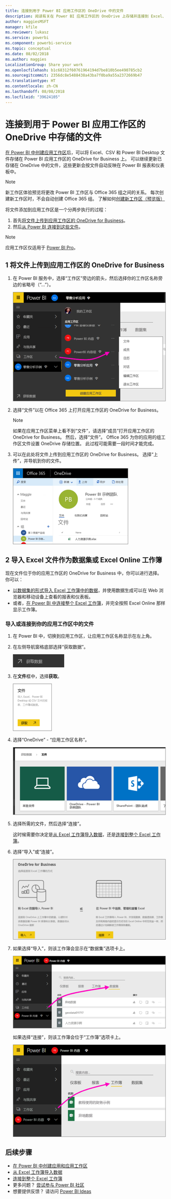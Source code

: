 ```yaml
---
title: 连接到用于 Power BI 应用工作区的 OneDrive 中的文件
description: 阅读有关在 Power BI 应用工作区的 OneDrive 上存储并连接到 Excel、CSV 和 Power BI Desktop 文件的信息。
author: maggiesMSFT
manager: kfile
ms.reviewer: lukasz
ms.service: powerbi
ms.component: powerbi-service
ms.topic: conceptual
ms.date: 08/02/2018
ms.author: maggies
LocalizationGroup: Share your work
ms.openlocfilehash: b1c68312f60761964194d7be810b5ee490785cb2
ms.sourcegitcommit: 2356dc8e5488438a43ba7f0ba9a55a2372669b47
ms.translationtype: HT
ms.contentlocale: zh-CN
ms.lasthandoff: 08/08/2018
ms.locfileid: "39624105"
---
```

# <a name="connect-to-files-stored-in-onedrive-for-your-power-bi-app-workspace"></a>连接到用于 Power BI 应用工作区的 OneDrive 中存储的文件
[在 Power BI 中创建应用工作区](service-create-distribute-apps.md)后，可以将 Excel、CSV 和 Power BI Desktop 文件存储在 Power BI 应用工作区的 OneDrive for Business 上。 可以继续更新已存储在 OneDrive 中的文件，这些更新会按文件自动反映在 Power BI 报表和仪表板中。 

> [!NOTE]
> 新工作区体验预览将更改 Power BI 工作区与 Office 365 组之间的关系。 每次创建新工作区时，不会自动创建 Office 365 组。 了解如何[创建新工作区（预览版）](service-create-the-new-workspaces.md)

将文件添加到应用工作区是一个分两步执行的过程： 

1. 首先[将文件上传到应用工作区的 OneDrive for Business](service-connect-to-files-in-app-workspace-onedrive-for-business.md#1-upload-files-to-the-onedrive-for-business-for-your-app-workspace)。
2. 然后[从 Power BI 连接到这些文件](service-connect-to-files-in-app-workspace-onedrive-for-business.md#2-import-excel-files-as-datasets-or-as-excel-online-workbooks)。

> [!NOTE]
> 应用工作区仅适用于 [Power BI Pro](service-free-vs-pro.md)。
> 
> 

## <a name="1-upload-files-to-the-onedrive-for-business-for-your-app-workspace"></a>1 将文件上传到应用工作区的 OneDrive for Business
1. 在 Power BI 服务中，选择“工作区”旁边的箭头，然后选择你的工作区名称旁边的省略号（“…”）。 
   
   ![](media/service-connect-to-files-in-app-workspace-onedrive-for-business/power-bi-app-ellipsis.png)
2. 选择“文件”以在 Office 365 上打开应用工作区的 OneDrive for Business。
   
   > [!NOTE]
   > 如果在应用工作区菜单上看不到“文件”，请选择“成员”打开应用工作区的 OneDrive for Business。 然后，选择“文件”。 Office 365 为你的应用的组工作区文件设置 OneDrive 存储位置。 此过程可能需要一段时间才能完成。 
   > 
   > 
3. 可以在此处将文件上传到应用工作区的 OneDrive for Business。 选择“上传”，并导航到你的文件。
   
   ![](media/service-connect-to-files-in-app-workspace-onedrive-for-business/pbi_grpfilesonedrive.png)

## <a name="2-import-excel-files-as-datasets-or-as-excel-online-workbooks"></a>2 导入 Excel 文件作为数据集或 Excel Online 工作簿
现在文件位于你的应用工作区的 OneDrive for Business 中，你可以进行选择。 你可以： 

* [以数据集的形式导入 Excel 工作簿中的数据](service-get-data-from-files.md)，并使用数据生成可以在 Web 浏览器和移动设备上查看的报表和仪表板。
* 或者，[在 Power BI 中连接整个 Excel 工作簿](service-excel-workbook-files.md)，并完全按照 Excel Online 那样显示工作簿。

### <a name="import-or-connect-to-the-files-in-your-app-workspace"></a>导入或连接到你的应用工作区中的文件
1. 在 Power BI 中，切换到应用工作区，让应用工作区名称显示在左上角。 
2. 在左侧导航窗格底部选择“获取数据”。 
   
   ![](media/service-connect-to-files-in-app-workspace-onedrive-for-business/power-bi-app-get-data-button.png)
3. 在**文件**框中，选择**获取**。
   
   ![](media/service-connect-to-files-in-app-workspace-onedrive-for-business/pbi_getfiles.png)
4. 选择“OneDrive” - “应用工作区名称”。
   
    ![](media/service-connect-to-files-in-app-workspace-onedrive-for-business/pbi_grp_one_drive_shrpt.png)
5. 选择所需的文件，然后选择“连接”。
   
    这时候需要你决定是[从 Excel 工作簿导入数据](service-get-data-from-files.md)，还是[连接到整个 Excel 工作簿](service-excel-workbook-files.md)。
6. 选择“导入”或“连接”。
   
    ![](media/service-connect-to-files-in-app-workspace-onedrive-for-business/pbi_importexceldataorwholecrop.png)
7. 如果选择“导入”，则该工作簿会显示在“数据集”选项卡上。 
   
    ![](media/service-connect-to-files-in-app-workspace-onedrive-for-business/power-bi-app-excel-file-import.png)
   
    如果选择“连接”，则该工作簿会位于“工作簿”选项卡上。
   
    ![](media/service-connect-to-files-in-app-workspace-onedrive-for-business/power-bi-app-excel-file-connect.png)

## <a name="next-steps"></a>后续步骤
* [在 Power BI 中创建应用和应用工作区](service-create-distribute-apps.md)
* [从 Excel 工作簿导入数据](service-get-data-from-files.md)
* [连接到整个 Excel 工作簿](service-excel-workbook-files.md)
* 更多问题？ [尝试参与 Power BI 社区](http://community.powerbi.com/)
* 想要提供反馈？ 请访问 [Power BI Ideas](https://ideas.powerbi.com/forums/265200-power-bi)

